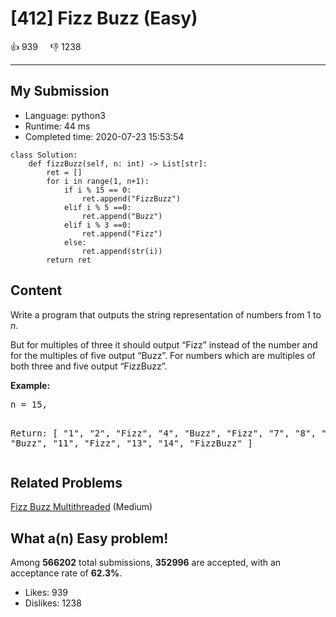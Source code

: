# [412] Fizz Buzz (Easy)



:+1: 939 &nbsp; &nbsp; :thumbsdown: 1238

---

## My Submission

- Language: python3
- Runtime: 44 ms
- Completed time: 2020-07-23 15:53:54

```python3
class Solution:
    def fizzBuzz(self, n: int) -> List[str]:
        ret = []
        for i in range(1, n+1):
            if i % 15 == 0:
                ret.append("FizzBuzz")
            elif i % 5 ==0:
                ret.append("Buzz")
            elif i % 3 ==0:
                ret.append("Fizz")
            else:
                ret.append(str(i))
        return ret
```

## Content
<p>Write a program that outputs the string representation of numbers from 1 to <i>n</i>.</p>

<p>But for multiples of three it should output “Fizz” instead of the number and for the multiples of five output “Buzz”. For numbers which are multiples of both three and five output “FizzBuzz”.</p>

<p><b>Example:</b>
<pre>
n = 15,

Return:
[
    "1",
    "2",
    "Fizz",
    "4",
    "Buzz",
    "Fizz",
    "7",
    "8",
    "Fizz",
    "Buzz",
    "11",
    "Fizz",
    "13",
    "14",
    "FizzBuzz"
]
</pre>
</p>

## Related Problems
[Fizz Buzz Multithreaded](https://leetcode.com/problems/fizz-buzz-multithreaded/) (Medium) <br>

## What a(n) Easy problem!
Among **566202** total submissions, **352996** are accepted, with an acceptance rate of **62.3%**. <br>

- Likes: 939
- Dislikes: 1238

